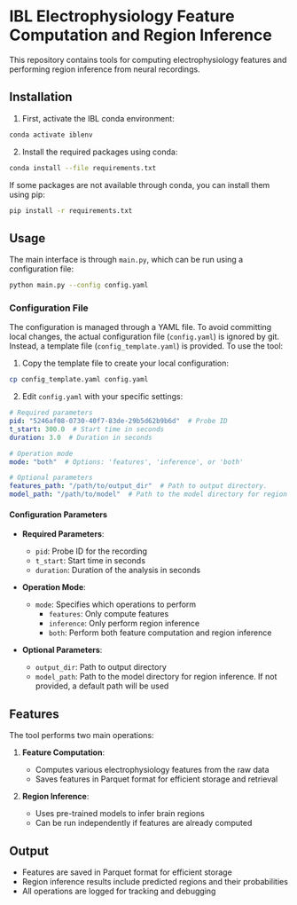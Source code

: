 # IBL Electrophysiology Feature Computation and Region Inference

This repository contains tools for computing electrophysiology features and performing region inference from neural recordings.

## Installation

1. First, activate the IBL conda environment:
```bash
conda activate iblenv
```

2. Install the required packages using conda:
```bash
conda install --file requirements.txt
```

If some packages are not available through conda, you can install them using pip:
```bash
pip install -r requirements.txt
```

## Usage

The main interface is through `main.py`, which can be run using a configuration file:

```bash
python main.py --config config.yaml
```

### Configuration File

The configuration is managed through a YAML file. To avoid committing local changes, the actual configuration file (`config.yaml`) is ignored by git. Instead, a template file (`config_template.yaml`) is provided. To use the tool:

1. Copy the template file to create your local configuration:
```bash
cp config_template.yaml config.yaml
```

2. Edit `config.yaml` with your specific settings:
```yaml
# Required parameters
pid: "5246af08-0730-40f7-83de-29b5d62b9b6d"  # Probe ID
t_start: 300.0  # Start time in seconds
duration: 3.0  # Duration in seconds

# Operation mode
mode: "both"  # Options: 'features', 'inference', or 'both'

# Optional parameters
features_path: "/path/to/output_dir"  # Path to output directory.
model_path: "/path/to/model"  # Path to the model directory for region inference
```

#### Configuration Parameters

- **Required Parameters**:
  - `pid`: Probe ID for the recording
  - `t_start`: Start time in seconds
  - `duration`: Duration of the analysis in seconds

- **Operation Mode**:
  - `mode`: Specifies which operations to perform
    - `features`: Only compute features
    - `inference`: Only perform region inference
    - `both`: Perform both feature computation and region inference

- **Optional Parameters**:
  - `output_dir`: Path to output directory
  - `model_path`: Path to the model directory for region inference. If not provided, a default path will be used

## Features

The tool performs two main operations:

1. **Feature Computation**:
   - Computes various electrophysiology features from the raw data
   - Saves features in Parquet format for efficient storage and retrieval

2. **Region Inference**:
   - Uses pre-trained models to infer brain regions
   - Can be run independently if features are already computed

## Output

- Features are saved in Parquet format for efficient storage
- Region inference results include predicted regions and their probabilities
- All operations are logged for tracking and debugging
